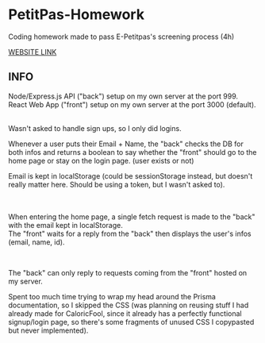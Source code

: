 # PetitPas-Homework
Coding homework made to pass E-Petitpas's screening process (4h)

[WEBSITE LINK](http://54.37.69.170:3000/)

## INFO

Node/Express.js API ("back") setup on my own server at the port 999. <br>
React Web App ("front") setup on my own server at the port 3000 (default).
<br><br>

Wasn't asked to handle sign ups, so I only did logins.

Whenever a user puts their Email + Name, the "back" checks the DB for both infos and returns a boolean to say whether the "front" should go to the home page or stay on the login page. (user exists or not)

Email is kept in localStorage (could be sessionStorage instead, but doesn't really matter here. Should be using a token, but I wasn't asked to).

<br><br>
When entering the home page, a single fetch request is made to the "back" with the email kept in localStorage.
<br>
The "front" waits for a reply from the "back" then displays the user's infos (email, name, id).

<br>

The "back" can only reply to requests coming from the "front" hosted on my server.

Spent too much time trying to wrap my head around the Prisma documentation, so I skipped the CSS (was planning on reusing stuff I had already made for CaloricFool, since it already has a perfectly functional signup/login page, so there's some fragments of unused CSS I copypasted but never implemented).
